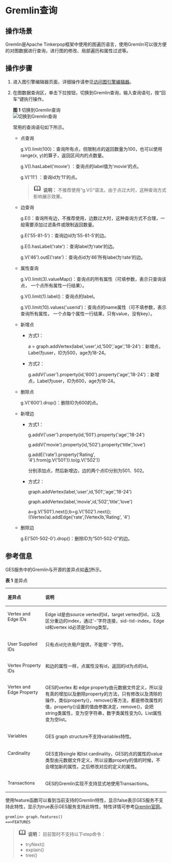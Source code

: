 # Gremlin查询<a name="ges_01_0024"></a>

## 操作场景<a name="section28251916185816"></a>

Gremlin是Apache Tinkerpop框架中使用的图遍历语言，使用Gremlin可以很方便的对图数据进行查询，进行图的修改、局部遍历和属性过滤等。

## 操作步骤<a name="section1059722175917"></a>

1.  进入图引擎编辑器页面，详细操作请参见[访问图引擎编辑器](访问图引擎编辑器.md)。
2.  在图数据查询区，单击下拉按钮，切换到Gremlin查询，输入查询语句，按“回车“键执行操作。

    **图 1**  切换到Gremlin查询<a name="fig16225132105419"></a>  
    ![](figures/切换到Gremlin查询.png "切换到Gremlin查询")

    常用的查询语句如下所示。

    -   点查询

        g.V\(\).limit\(100\)：查询所有点，但限制点的返回数量为100，也可以使用range\(x, y\)的算子，返回区间内的点数量。

        g.V\(\).hasLabel\('movie'\) ：查询点的label值为'movie'的点。

        g.V\('11'\) ：查询id为‘11’的点。

        >![](public_sys-resources/icon-note.gif) **说明：** 
        >不推荐使用“g.V\(\)“语法，由于点过大时，这种查询方式影响展示效果。

    -   边查询

        g.E\(\)：查询所有边，不推荐使用，边数过大时，这种查询方式不合理，一般需要添加过滤条件或限制返回数量。

        g.E\('55-81-5'\)：查询边id为‘55-81-5’的边。

        g.E\(\).hasLabel\('rate'\)：查询label为‘rate’的边。

        g.V\('46'\).outE\('rate'\)：查询点id为‘46’所有label为‘rate’的边。

    -   属性查询

        g.V\(\).limit\(3\).valueMap\(\)：查询点的所有属性（可填参数，表示只查询该点， 一个点所有属性一行结果）。

        g.V\(\).limit\(1\).label\(\)：查询点的label。

        g.V\(\).limit\(10\).values\('userid'\)：查询点的name属性（可不填参数，表示查询所有属性， 一个点每个属性一行结果，只有value，没有key）。

    -   新增点
        -   方式1：

            a = graph.addVertex\(label,'user',id,'500','age','18-24'\)：新增点，Label为user，ID为500，age为18-24。

        -   方式2：

            g.addV\('user'\).property\(id,'600'\).property\('age','18-24'\)：新增点，Label为user，ID为600，age为18-24。

    -   删除点

        g.V\('600'\).drop\(\)：删除ID为600的点。

    -   新增边
        -   方式1：

            g.addV\('user'\).property\(id,'501'\).property\('age','18-24'\)

            g.addV\('movie'\).property\(id,'502'\).property\('title','love'\)

            g.addE\('rate'\).property\('Rating', '4'\).from\(g.V\('501'\)\).to\(g.V\('502'\)\)

            分别添加点，然后新增边，边的两个点ID分别为501、502。

        -   方式2：

            graph.addVertex\(label,'user',id,'501','age','18-24'\)

            graph.addVertex\(label,'movie',id,'502','title','love'\)

            a=g.V\('501'\).next\(\);b=g.V\('502'\).next\(\);\(\(Vertex\)a\).addEdge\('rate',\(Vertex\)b,'Rating', '4'\)

    -   删除边

        g.E\('501-502-0'\).drop\(\)：删除ID为“501-502-0”的边。



## 参考信息<a name="section782724155910"></a>

GES服务中的Gremlin与开源的差异点如[表1](#table144301911382)所示。

**表 1**  差异点

<a name="table144301911382"></a>
<table><thead align="left"><tr id="row1643118963812"><th class="cellrowborder" valign="top" width="23.369999999999997%" id="mcps1.2.3.1.1"><p id="p2043119917388"><a name="p2043119917388"></a><a name="p2043119917388"></a>差异点</p>
</th>
<th class="cellrowborder" valign="top" width="76.63%" id="mcps1.2.3.1.2"><p id="p19431593382"><a name="p19431593382"></a><a name="p19431593382"></a>说明</p>
</th>
</tr>
</thead>
<tbody><tr id="row104311392388"><td class="cellrowborder" valign="top" width="23.369999999999997%" headers="mcps1.2.3.1.1 "><p id="p043159173813"><a name="p043159173813"></a><a name="p043159173813"></a>Vertex and Edge IDs</p>
</td>
<td class="cellrowborder" valign="top" width="76.63%" headers="mcps1.2.3.1.2 "><p id="p194311499381"><a name="p194311499381"></a><a name="p194311499381"></a>Edge id是由source vertex的id，target vertex的id，以及区分重边的index，通过‘-’字符连接，sid-tid-index。Edge id和vertex id必须是String类型。</p>
</td>
</tr>
<tr id="row34311096389"><td class="cellrowborder" valign="top" width="23.369999999999997%" headers="mcps1.2.3.1.1 "><p id="p14313913812"><a name="p14313913812"></a><a name="p14313913812"></a>User Supplied IDs</p>
</td>
<td class="cellrowborder" valign="top" width="76.63%" headers="mcps1.2.3.1.2 "><p id="p3431897380"><a name="p3431897380"></a><a name="p3431897380"></a>只有点id允许用户提供，不能带‘-’字符。</p>
</td>
</tr>
<tr id="row043111953816"><td class="cellrowborder" valign="top" width="23.369999999999997%" headers="mcps1.2.3.1.1 "><p id="p1543115912387"><a name="p1543115912387"></a><a name="p1543115912387"></a>Vertex Property IDs</p>
</td>
<td class="cellrowborder" valign="top" width="76.63%" headers="mcps1.2.3.1.2 "><p id="p13431993389"><a name="p13431993389"></a><a name="p13431993389"></a>和边的属性一样，点属性没有id，返回的id为点的id。</p>
</td>
</tr>
<tr id="row4431893387"><td class="cellrowborder" valign="top" width="23.369999999999997%" headers="mcps1.2.3.1.1 "><p id="p343110912382"><a name="p343110912382"></a><a name="p343110912382"></a>Vertex and Edge Property</p>
</td>
<td class="cellrowborder" valign="top" width="76.63%" headers="mcps1.2.3.1.2 "><p id="p164311994382"><a name="p164311994382"></a><a name="p164311994382"></a>GES的vertex 和 edge property由元数据文件定义，所以没有真的增加以及删除property的方法，只有修改以及清除的操作，类似property()，remove()等方法，都是修改属性的值，property()设置的值由参数决定，remove()，会把string类属性，变为空字符串，数字类属性变为0。List属性变为空list。</p>
</td>
</tr>
<tr id="row18431209173819"><td class="cellrowborder" valign="top" width="23.369999999999997%" headers="mcps1.2.3.1.1 "><p id="p4431129183810"><a name="p4431129183810"></a><a name="p4431129183810"></a>Variables</p>
</td>
<td class="cellrowborder" valign="top" width="76.63%" headers="mcps1.2.3.1.2 "><p id="p1743119983811"><a name="p1743119983811"></a><a name="p1743119983811"></a>GES graph structure不支持variables特性。</p>
</td>
</tr>
<tr id="row4431196383"><td class="cellrowborder" valign="top" width="23.369999999999997%" headers="mcps1.2.3.1.1 "><p id="p143119919382"><a name="p143119919382"></a><a name="p143119919382"></a>Cardinality</p>
</td>
<td class="cellrowborder" valign="top" width="76.63%" headers="mcps1.2.3.1.2 "><p id="p14311793387"><a name="p14311793387"></a><a name="p14311793387"></a>GES支持single 和list cardinality，GES的点的属性的value类型由元数据文件定义，所以设置propety的值的时候，不会增加新的属性，之后修改对应的定义的属性。</p>
</td>
</tr>
<tr id="row44311899388"><td class="cellrowborder" valign="top" width="23.369999999999997%" headers="mcps1.2.3.1.1 "><p id="p16431797385"><a name="p16431797385"></a><a name="p16431797385"></a>Transactions</p>
</td>
<td class="cellrowborder" valign="top" width="76.63%" headers="mcps1.2.3.1.2 "><p id="p14313920385"><a name="p14313920385"></a><a name="p14313920385"></a>GES的Gremlin实现不支持显式地使用Transactions。</p>
</td>
</tr>
</tbody>
</table>

使用feature函数可以看到当前支持的Gremlin特性，显示false表示GES服务不支持此特性，显示为true表示GES服务支持此特性，特性详情可参考[Gremlin官网](https://tinkerpop.apache.org/docs/current/reference/#_features)。

```
gremlin> graph.features()
==>FEATURES
```

>![](public_sys-resources/icon-note.gif) **说明：** 
>目前暂时不支持以下step命令：
>-   tryNext\(\)
>-   explain\(\)
>-   tree\(\)

